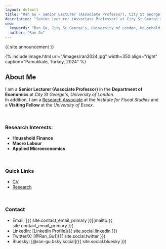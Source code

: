 ```yaml
---
layout: default
title: "Ran Gu - Senior Lecturer (Associate Professor), City St George's, University of London"
description: "Senior Lecturer (Associate Professor) at City St George's, University of London. Research Associate at the Institute for Fiscal Studies. Research Interests: Household Finance, Macro Labour, Applied Microeconomics."
seo:
  keywords: "Ran Gu, City St George's, University of London, Household Finance, Macro Labour, Applied Microeconomics, Economics"
  author: "Ran Gu"
---
```


<!-- Announcement about the move -->
<div class="announcement">
  <p>{{ site.announcement }}</p>
</div>


{% include image.html url="/images/ran2024.jpg" width=350 align="right" caption="Pamukkale, Turkey, 2024" %}
<br>

## About Me

I am a **Senior Lecturer (Associate Professor)** in the **Department of Economics** at *City St George's, University of London*. <br>
In addition, I am a [Research Associate](https://ifs.org.uk/people/ran-gu) at the *Institute for Fiscal Studies* and a **Visiting Fellow** at the *University of Essex*. 

<br>

### Research Interests:
- **Household Finance**
- **Macro Labour**
- **Applied Microeconomics**

<br>

### Quick Links
- [CV](/cv/RanCV.pdf)
- [Research](/research/index.html)

<br>

### Contact
- Email: [{{ site.contact_email_primary }}](mailto:{{ site.contact_email_primary }})
- LinkedIn: [LinkedIn Profile]({{ site.social.linkedin }})
- Twitter/X: [@Ran_Gu1]({{ site.social.twitter }})
- Bluesky: [@ran-gu.bsky.social]({{ site.social.bluesky }})

<!-- 
### [CV](https://drive.google.com/file/d/1CxtcSsPBSsJIAqw-mH986dI93GF8yXxB/view?usp=drive_link)

- Email: [{{ site.contact_email_secondary }}](mailto:{{ site.contact_email_secondary }})
- Secondary Email: [{{ site.contact_email_secondary }}](mailto:{{ site.contact_email_secondary }})

-->